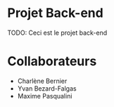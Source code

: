 # Projet Back-end
TODO: Ceci est le projet back-end
# Collaborateurs
- Charlène Bernier
- Yvan Bezard-Falgas
- Maxime Pasqualini
